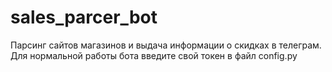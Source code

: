 # sales_parcer_bot
Парсинг сайтов магазинов и выдача информации о скидках в телеграм.
Для нормальной работы бота введите свой токен в файл config.py
